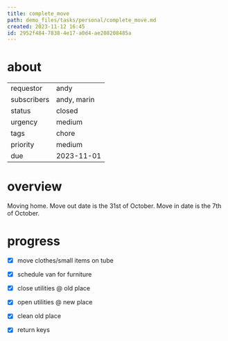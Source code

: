 ```yaml
---
title: complete_move
path: demo_files/tasks/personal/complete_move.md
created: 2023-11-12 16:45
id: 2952f484-7838-4e17-a0d4-ae208208485a
---
```


# about

|             |             |
| ----------- | ----------- |
| requestor   | andy        |
| subscribers | andy, marin |
| status      | closed      |
| urgency     | medium      |
| tags        | chore       |
| priority    | medium      |
| due         | 2023-11-01  |

# overview
Moving home. Move out date is the 31st of October. Move in date is the 7th of October.
# progress
- [x] move clothes/small items on tube
- [x] schedule van for furniture
- [x] close utilities @ old place
- [x] open utilities @ new place
- [x] clean old place
- [x] return keys



